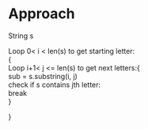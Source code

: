 # Approach

String s

Loop 0< i < len(s) to get starting letter:  
{  
  Loop i+1< j <= len(s) to get next letters:{  
    sub = s.substring(i, j)  
    check if s contains jth letter:  
      break  
  }  
  
}
